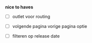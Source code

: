 
**nice to haves**
-[ ] outlet voor routing
-[ ] volgende pagina vorige pagina optie
-[ ] filteren op release date




